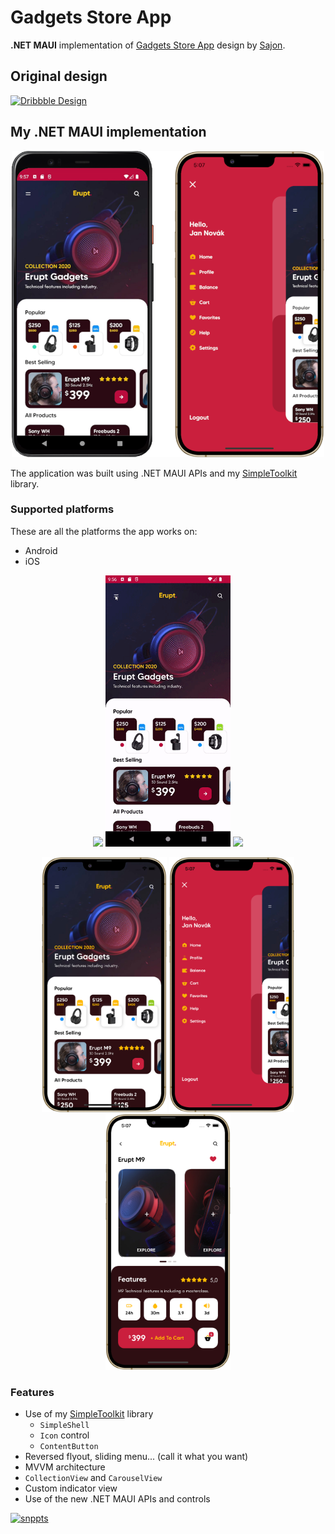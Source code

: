 # Gadgets Store App

**.NET MAUI** implementation of [Gadgets Store App](https://dribbble.com/shots/6983164-Gadgets-Store-App) design by [Sajon](https://dribbble.com/sajon007).

## Original design

[![Dribbble Design](./originaldesign.png)](https://dribbble.com/shots/6983164-Gadgets-Store-App)

## My .NET MAUI implementation

<p align="center">
    <img src="./samples/gadget_store_home.png" data-canonical-src="./samples/gadget_store_home.png" width="500" />
</p>

The application was built using .NET MAUI APIs and my [SimpleToolkit](https://github.com/RadekVyM/SimpleToolkit) library.

### Supported platforms
These are all the platforms the app works on:

- Android
- iOS

<p align="center">
    <img src="./samples/gadget_store_home.gif" data-canonical-src="./samples/gadget_store_home.gif" width="200">
    <img src="./samples/gadget_store_menu.gif" data-canonical-src="./samples/gadget_store_menu.gif" width="200">
    <img src="./samples/gadget_store_detail.gif" data-canonical-src="./samples/gadget_store_detail.gif" width="200">
</p>

<p align="center">
    <img src="./samples/iphone_gadget_store_home.png" data-canonical-src="./samples/iphone_gadget_store_home.png" width="200">
    <img src="./samples/iphone_gadget_store_menu.png" data-canonical-src="./samples/iphone_gadget_store_menu.png" width="200">
    <img src="./samples/iphone_gadget_store_detail.png" data-canonical-src="./samples/iphone_gadget_store_detail.png" width="200">
</p>

### Features

- Use of my [SimpleToolkit](https://github.com/RadekVyM/SimpleToolkit) library
    - `SimpleShell`
    - `Icon` control
    - `ContentButton`
- Reversed flyout, sliding menu... (call it what you want)
- MVVM architecture
- `CollectionView` and `CarouselView`
- Custom indicator view
- Use of the new .NET MAUI APIs and controls

[![snppts](https://camo.githubusercontent.com/cd35f0ca9d14d9c9a7c4f35e9321fc32fa6369570292080e6c44fe8522768139/68747470733a2f2f7777772e736e707074732e6465762f696d672f736e707074732d62616467652e6a7067)](https://snppts.dev/)
